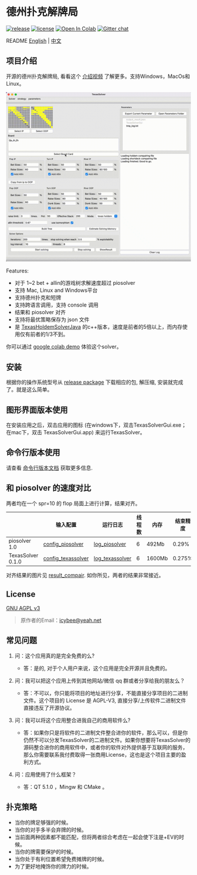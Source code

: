 # 德州扑克解牌局

[![release](https://img.shields.io/github/v/release/bupticybee/TexasSolver?style=flat-square)](https://github.com/bupticybee/TexasSolver/releases)
[![license](https://img.shields.io/github/license/bupticybee/TexasSolver?style=flat-square)](https://github.com/bupticybee/TexasSolver/blob/master/LICENSE)
[![Open In Colab](https://colab.research.google.com/assets/colab-badge.svg)](https://colab.research.google.com/github/bupticybee/TexasSolver/blob/console/TexasSolverTechDemo.ipynb)
[![Gitter chat](https://badges.gitter.im/gitterHQ/gitter.png)](https://gitter.im/TexasSolver/TexasSolver)

README [English](README.md) | [中文](README.zh-CN.md)

## 项目介绍

开源的德州扑克解牌局, 看看这个 [介绍视频](https://www.bilibili.com/video/BV1sr4y1C7KE) 了解更多。支持Windows，MacOs和Linux。

![](imgs/solver_example.gif)

Features:
- 对于 1~2 bet + allin的游戏树求解速度超过 piosolver 
- 支持 Mac, Linux and Windows平台
- 支持德州扑克和短牌
- 支持跨语言调用，支持 console 调用
- 结果和 piosolver 对齐
- 支持将最优策略保存为 json 文件
- 是 [TexasHoldemSolverJava](https://github.com/bupticybee/TexasHoldemSolverJava) 的c++版本，速度是前者的5倍以上，而内存使用仅有前者的1/3不到。

你可以通过 [google colab demo](https://colab.research.google.com/github/bupticybee/TexasSolver/blob/console/TexasSolverTechDemo.ipynb) 体验这个solver。

## 安装

根据你的操作系统型号从  [release package](https://github.com/bupticybee/TexasSolver/releases) 下载相应的包, 解压缩, 安装就完成了。就是这么简单。

## 图形界面版本使用

在安装应用之后，双击应用的图标 (在windows下，双击TexasSolverGui.exe；在mac下，双击 TexasSolverGui.app) 来运行TexasSolver。

## 命令行版本使用

请查看 [命令行版本文档](https://github.com/bupticybee/TexasSolver/tree/console#usage) 获取更多信息.

## 和 piosolver 的速度对比

两者均在一个 spr=10 的 flop 局面上进行计算，结果对齐。

|                   | 输入配置                                            | 运行日志                                                       | 线程数 | 内存 | 结束精度 | 运行时间 |
| ----------------- | ------------------------------------------------------- | ------------------------------------------------------------------ | ------ | ------ | -------- | -------- |
| piosolver 1.0     | [config_piosolver](benchmark/benchmark_piosolver.txt)   | [log_piosolver](benchmark/benchmark_outputs/piosolver_log.txt)     | 6      | 492Mb  | 0.29%    | 242s     |
| TexasSolver 0.1.0 | [config_texassolver](benchmark/benchmark_texassolver.txt) | [log_texassolver](benchmark/benchmark_outputs/texassolver_log.txt) | 6      | 1600Mb | 0.275%   | 175s     |

对齐结果的图片见 [result_compair](benchmark/benchmark_outputs/result_compair.png). 如你所见，两者的结果非常接近。

## License

[GNU AGPL v3](https://www.gnu.org/licenses/agpl-3.0.en.html)

> 原作者的Email：icybee@yeah.net

## 常见问题

1. 问：这个应用真的是完全免费的么?
   - 答：是的, 对于个人用户来说，这个应用是完全开源并且免费的。

2. 问：我可以把这个应用上传到其他网站/微信 qq 群或者分享给我的朋友么？
   - 答：不可以，你只能将项目的地址进行分享，不能直接分享项目的二进制文件。这个项目的 License 是 AGPL-V3, 直接分享/上传软件二进制文件直接违反了开源协议。

3. 问：我可以将这个应用整合进我自己的商用软件么?
   - 答：如果你只是将软件的二进制文件整合进你的软件，那么可以，但是你仍然不可以分发TexasSolver的二进制文件。如果你想要将TexasSolver的源码整合进你的商用软件中，或者你的软件对外提供基于互联网的服务，那么你需要联系我付费取得一张商用License，这也是这个项目主要的盈利方式。

4. 问：应用使用了什么框架？
   - 答：QT 5.1.0 ，Mingw 和 CMake 。

## 扑克策略

- 当你的牌足够强的时候。
- 当你的对手多半会弃牌的时候。
- 当前面两种因素都不能匹配，但将两者综合考虑在一起会使下注是+EV的时候。
- 当你的牌需要保护的时候。
- 当你处于有利位置希望免费摊牌的时候。
- 为了更好地掩饰你的牌力的时候。
